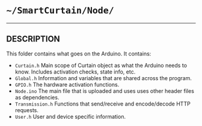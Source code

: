 # `~/SmartCurtain/Node/`

---

## DESCRIPTION

This folder contains what goes on the Arduino.  It contains:
- `Curtain.h` Main scope of Curtain object as what the Arduino needs to know.  Includes activation checks, state info, etc.
- `Global.h` Information and variables that are shared across the program.
- `GPIO.h` The hardware activation functions.
- `Node.ino` The main file that is uploaded and uses uses other header files as dependencies.
- `Transmission.h` Functions that send/receive and encode/decode HTTP requests.
- `User.h` User and device specific information.

